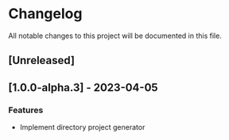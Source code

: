 # Changelog

All notable changes to this project will be documented in this file.

## [Unreleased]
## [1.0.0-alpha.3] - 2023-04-05

### Features

- Implement directory project generator

<!-- generated by git-cliff -->
